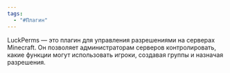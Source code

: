 ```yaml
---
tags:
  - "#Плагин"
---
```

LuckPerms — это плагин для управления разрешениями на серверах Minecraft. Он позволяет администраторам серверов контролировать, какие функции могут использовать игроки, создавая группы и назначая разрешения.